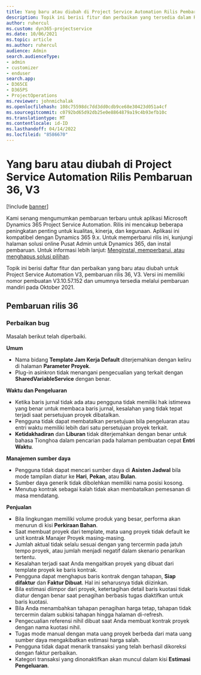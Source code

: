 ```yaml
---
title: Yang baru atau diubah di Project Service Automation Rilis Pembaruan 36, V3
description: Topik ini berisi fitur dan perbaikan yang tersedia dalam Rilis Pembaruan Microsoft Dynamics 365 Project Service Automation 36, V3.
author: ruhercul
ms.custom: dyn365-projectservice
ms.date: 10/06/2021
ms.topic: article
ms.author: ruhercul
audience: Admin
search.audienceType:
- admin
- customizer
- enduser
search.app:
- D365CE
- D365PS
- ProjectOperations
ms.reviewer: johnmichalak
ms.openlocfilehash: 108c75598dc7dd3dd0cdb9ce68e30423d051a4cf
ms.sourcegitcommit: c0792bd65d92db25e0e8864879a19c4b93efb10c
ms.translationtype: MT
ms.contentlocale: id-ID
ms.lasthandoff: 04/14/2022
ms.locfileid: "8586670"
---
```

# <a name="whats-new-or-changed-in-project-service-automation-update-release-36-v3"></a>Yang baru atau diubah di Project Service Automation Rilis Pembaruan 36, V3

[!include [banner](../includes/psa-now-project-operations.md)]

Kami senang mengumumkan pembaruan terbaru untuk aplikasi Microsoft Dynamics 365 Project Service Automation. Rilis ini mencakup beberapa peningkatan penting untuk kualitas, kinerja, dan kegunaan. Aplikasi ini kompatibel dengan Dynamics 365 9.x. Untuk memperbarui rilis ini, kunjungi halaman solusi online Pusat Admin untuk Dynamics 365, dan instal pembaruan. Untuk informasi lebih lanjut: [Menginstal, memperbarui, atau menghapus solusi pilihan](/power-platform/admin/install-remove-preferred-solution).

Topik ini berisi daftar fitur dan perbaikan yang baru atau diubah untuk Project Service Automation V3, pembaruan rilis 36, V3. Versi ini memiliki nomor pembuatan V3.10.57.152 dan umumnya tersedia melalui pembaruan mandiri pada Oktober 2021.

## <a name="update-release-36"></a>Pembaruan rilis 36

### <a name="bug-fixes"></a>Perbaikan bug

Masalah berikut telah diperbaiki.

**Umum**
- Nama bidang **Template Jam Kerja Default** diterjemahkan dengan keliru di halaman **Parameter Proyek**.
- Plug-in asinkron tidak menangani pengecualian yang terkait dengan **SharedVariableService** dengan benar.

**Waktu dan Pengeluaran**
- Ketika baris jurnal tidak ada atau pengguna tidak memiliki hak istimewa yang benar untuk membaca baris jurnal, kesalahan yang tidak tepat terjadi saat persetujuan proyek dibatalkan.
- Pengguna tidak dapat membatalkan persetujuan bila pengeluaran atau entri waktu memiliki lebih dari satu persetujuan proyek terkait.
- **Ketidakhadiran** dan **Liburan** tidak diterjemahkan dengan benar untuk bahasa Tionghoa dalam pencarian pada halaman pembuatan cepat **Entri Waktu**.

**Manajemen sumber daya**
- Pengguna tidak dapat mencari sumber daya di **Asisten Jadwal** bila mode tampilan diatur ke **Hari**, **Pekan**, atau **Bulan**.
- Sumber daya generik tidak dibolehkan memiliki nama posisi kosong. 
- Menutup kontrak sebagai kalah tidak akan membatalkan pemesanan di masa mendatang.

**Penjualan**
- Bila lingkungan memiliki volume produk yang besar, performa akan menurun di kisi **Perkiraan Bahan**.
- Saat membuat proyek dari template, mata uang proyek tidak default ke unit kontrak Manajer Proyek masing-masing.
- Jumlah aktual tidak selalu sesuai dengan yang tercermin pada jatuh tempo proyek, atau jumlah menjadi negatif dalam skenario penarikan tertentu.
- Kesalahan terjadi saat Anda mengaitkan proyek yang dibuat dari template proyek ke baris kontrak.
- Pengguna dapat menghapus baris kontrak dengan tahapan, **Siap difaktur** dan **Faktur Dibuat**. Hal ini seharusnya tidak diizinkan.
- Bila estimasi diimpor dari proyek, ketertagihan detail baris kuotasi tidak diatur dengan benar saat penagihan berbasis tugas diaktifkan untuk baris kuotasi.
- Bila Anda menambahkan tahapan penagihan harga tetap, tahapan tidak tercermin dalam subkisi tahapan hingga halaman di-refresh.
- Pengecualian referensi nihil dibuat saat Anda membuat kontrak proyek dengan nama kuotasi nihil.
- Tugas mode manual dengan mata uang proyek berbeda dari mata uang sumber daya mengakibatkan estimasi harga salah.
- Pengguna tidak dapat menarik transaksi yang telah berhasil dikoreksi dengan faktur perbaikan.
- Kategori transaksi yang dinonaktifkan akan muncul dalam kisi **Estimasi Pengeluaran**.



